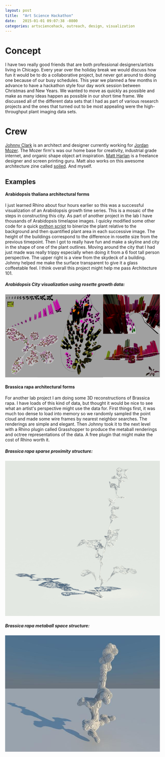 ```yaml
---
layout: post
title:  "Art Science Hackathon"
date:   2015-01-01 09:07:38 -0800
categories: artsciencehack, outreach, design, visualization
---
```


# Concept
I have two really good friends that are both professional designers/artists living in Chicago. Every year over the holiday break we would discuss how fun it would be to do a collaborative project, but never got around to doing one because of our busy schedules. This year we planned a few months in advance to have a hackathon style four day work session between Christmas and New Years. We wanted to move as quickly as possible and make as many ideas happen as possible in our short time frame. We discussed all of the different data sets that I had as part of various research projects and the ones that turned out to be most appealing were the high-throughput plant imaging data sets.

# Crew
[Johnny Clark](http://www.john-clark.org/) is an architect and designer currently working for [Jordan Mozer](http://mozer.com/). The Mozer firm's was our home base for creativity, industrial grade internet, and organic shape object art inspiration. [Matt Harlan](http://matthewharlan.com/) is a freelance designer and screen printing guru. Matt also works on this awesome architecture zine called [soiled](http://soiledzine.org/). And myself.

## Examples

#### Arabidopsis thaliana architectural forms
I just learned Rhino about four hours earlier so this was a successful visualization of an Arabidopsis growth time series. This is a mosaic of the steps in constructing this city. As part of another project in the lab I have thousands of Arabidopsis timelapse images. I quicky modified some other code for a quick [python script](https://github.com/rjcmarkelz/AT_CV/blob/master/scripts/arabidopsis_hack.py) to binerize the plant relative to the background and then quantified plant area in each successive image. The height of the buildings correspond to the difference in rosette size from the previous timepoint. Then I got to really have fun and make a skyline and city in the shape of one of the plant outlines. Moving around the city that I had just made was really trippy especially when doing it from a 6 foot tall person perspective. The upper right is a view from the skydeck of a building. Johnny helped me make the surface transparent to give it a glass coffeetable feel. I think overall this project might help me pass Architecture 101.

##### Arabidopsis City visualization using rosette growth data:
![image](/static/img/cityscape.jpg)

#### Brassica rapa architectural forms
For another lab project I am doing some 3D reconstructions of Brassica rapa. I have loads of this kind of data, but thought it would be nice to see what an artist's perspective might use the data for. First things first, it was much too dense to load into memory so we randomly sampled the point cloud and made some wire frames by nearest neighbor searches. The renderings are simple and elegant. Then Johnny took it to the next level with a Rhino plugin called Grasshopper to produce the metaball renderings and octree representations of the data. A free plugin that might make the cost of Rhino worth it.

##### Brassica rapa sparse proximity structure:
![image](/static/img/proximity.jpg)


##### Brassica rapa metaball space structure:
![image](/static/img/METABALL_5.jpg)
